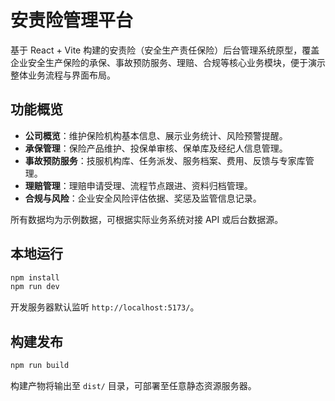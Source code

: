 # 安责险管理平台

基于 React + Vite 构建的安责险（安全生产责任保险）后台管理系统原型，覆盖企业安全生产保险的承保、事故预防服务、理赔、合规等核心业务模块，便于演示整体业务流程与界面布局。

## 功能概览

- **公司概览**：维护保险机构基本信息、展示业务统计、风险预警提醒。
- **承保管理**：保险产品维护、投保单审核、保单库及经纪人信息管理。
- **事故预防服务**：技服机构库、任务派发、服务档案、费用、反馈与专家库管理。
- **理赔管理**：理赔申请受理、流程节点跟进、资料归档管理。
- **合规与风险**：企业安全风险评估依据、奖惩及监管信息记录。

所有数据均为示例数据，可根据实际业务系统对接 API 或后台数据源。

## 本地运行

```bash
npm install
npm run dev
```

开发服务器默认监听 `http://localhost:5173/`。

## 构建发布

```bash
npm run build
```

构建产物将输出至 `dist/` 目录，可部署至任意静态资源服务器。

